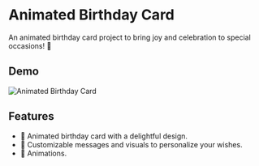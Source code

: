 # Animated Birthday Card

An animated birthday card project to bring joy and celebration to special occasions! 🎉

## Demo


![Animated Birthday Card](https://github.com/MehekFatima/Mini-Projects/blob/main/Bday-Card/chrome-capture-2024-1-22.gif?raw=true)

## Features

- 🎂 Animated birthday card with a delightful design.
- 🎁 Customizable messages and visuals to personalize your wishes.
- 🌈 Animations.





